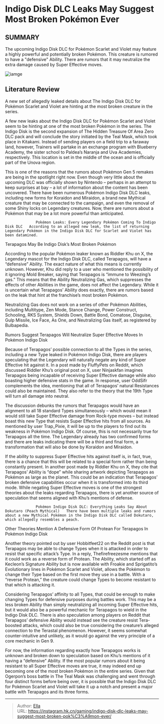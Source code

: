 # Indigo Disk DLC Leaks May Suggest Most Broken Pokémon Ever


## SUMMARY 



  The upcoming Indigo Disk DLC for Pokémon Scarlet and Violet may feature a highly powerful and potentially broken Pokémon.   This creature is rumored to have a &#34;defensive&#34; Ability.   There are rumors that it may neutralize the extra damage caused by Super Effective moves.  

![iamge](https://static1.srcdn.com/wordpress/wp-content/uploads/2023/12/pok-mon-indigo-disk-dlc-leaks-broken-terapagos-defensive-ability-rumors-1.jpg)

## Literature Review

A new set of allegedly leaked details about The Indigo Disk DLC for Pokémon Scarlet and Violet are hinting at the most broken creature in the series.




A few new leaks about the Indigo Disk DLC for Pokémon Scarlet and Violet seem to be hinting at one of the most broken Pokémon in the series. The Indigo Disk is the second expansion of The Hidden Treasure Of Area Zero DLC pack and will conclude the story initiated by the Teal Mask, which took place in Kitakami. Instead of sending players on a field trip to a faraway land, however, Trainers will partake in an exchange program with Blueberry Academy, the sister school to Paldea’s Naranja and Uva Academies, respectively. This location is set in the middle of the ocean and is officially part of the Unova region.




This is one of the reasons that the rumors about Pokémon Gen 5 remakes are being in the spotlight right now. Even though very little about the upcoming DLC was officially shown by Nintendo – perhaps in an attempt to keep surprises at bay – a lot of information about the content has been uncovered. There have been numerous Pokémon Indigo Disk DLC leaks, including new forms for Koraidon and Miraidon, a brand new Mythical creature that may be connected to the campaign, and even the removal of some Shiny locks on Legendary creatures. Now, there are rumors about a Pokémon that may be a lot more powerful than anticipated.

                  Pokémon Leaks: Every Legendary Pokémon Coming To Indigo Disk DLC   According to an alleged new leak, the list of returning Legendary Pokémon in the Indigo Disk DLC for Scarlet and Violet has been datamined.   


 Terapagos May Be Indigo Disk’s Most Broken Pokémon 
          




According to the popular Pokémon leaker known as Riddler Khu on X, the Legendary mascot for the Indigo Disk DLC, called Terapagos, will have a “defensive” Ability. The exact nature of what this means is currently unknown. However, Khu did reply to a user who mentioned the possibility of it ignoring Mold Breaker, saying that Terapagos is “immune to Weezing’s gas.” This means that the Ability Neutralizing Gas, which suppresses the effects of other Abilities in the game, does not affect the Legendary. While it is uncertain what Terapagos’ Ability does exactly, there are rumors based on the leak that hint at the franchise’s most broken Pokémon.



Neutralizing Gas does not work on a series of other Pokémon Abilities, including Multitype, Zen Mode, Stance Change, Power Construct, Schooling, RKS System, Shields Down, Battle Bond, Comatose, Disguise, Gulp Missile, Ice Face, As One, and Neutralizing Gas itself, as registered by Bulbapedia.






 Rumors Suggest Terapagos Will Neutralize Super Effective Moves In Pokémon Indigo Disk 
         




Because of Terapagos’ possible connection to all the Types in the series, including a new Type leaked in Pokémon Indigo Disk, there are players speculating that the Legendary will naturally negate any kind of Super Effective hit against it. In a post made by FluffyPets on Reddit, which discussed Riddler Khu’s original post on X, user Ninjaskfan imagines Terapagos being incapable of receiving Super Effective damage while also boasting higher defensive stats in the game. In response, user OddSifr complements the idea, mentioning that all of Terapagos’ natural Resistances could also be maintained. They also refer to the theory that the 19th Type will turn all damage into neutral.

The discussion debunks the rumors that Terapagos would have an alignment to all 18 standard Types simultaneously – which would mean it would still take Super Effective damage from Rock-type moves – but instead boast this new Type that resists Super Effective hits from all sources. As mentioned by user Trap_Pixie, it will be up to the players to find out its weakness in Pokémon Indigo Disk. Of course, this is not necessarily true for Terapagos all the time. The Legendary already has two confirmed forms and there are leaks indicating there will be a third and final form, a transformation that will also be done by Koraidon and Miraidon.




If the ability to suppress Super Effective hits against itself is, in fact, true, there is a chance that this will be related to a special form rather than being constantly present. In another post made by Riddler Khu on X, they cite that Terapagos’ Ability is “dope” while sharing artwork depicting Terapagos as Pokémon as large as the planet. This could be an indication that Terapagos’ broken defensive capabilities occur when it is transformed into its third mode. While negating Super Effective moves is one of the strongest theories about the leaks regarding Terapagos, there is yet another source of speculation that seems aligned with Khu’s mentions of defense.

                  Pokémon Indigo Disk DLC: Everything Leaks Say About Dokutaro (Peach Mythical)   There have been multiple leaks and rumors about a new Mythical Pokémon in the Indigo Disk DLC called Dokutaro, which allegedly resembles a peach.   



 Other Theories Mention A Defensive Form Of Protean For Terapagos In Pokémon Indigo Disk 
          




Another theory pointed out by user Hobbitfeet22 on the Reddit post is that Terapagos may be able to change Types when it is attacked in order to resist that specific attack’s Type. In a reply, Thefirefreezesme mentions that it could work as a reverse form of Protean. The Ability, which started off as Kecleon’s Signature Ability but is now available with Froakie and Sprigatito’s Evolutionary lines in Pokémon Scarlet and Violet, allows the Pokémon to change their Type based on the first move they use in a battle. With a “reverse Protean,” the creature could change Types to become resistant to that which is attacking it.

Considering Terapagos’ affinity to all Types, that could be enough to make changing Types for defensive purposes during battles work. This may be a less broken Ability than simply neutralizing all incoming Super Effective hits, but it would also be a powerful mechanic for Terapagos to wield in the Indigo Disk DLC. There is also speculation among players on Reddit that Terapagos’ defensive Ability would instead see the creature resist Tera-boosted attacks, which could also be true considering the creature’s alleged connection to the Terastal phenomenon. However, it seems somewhat counter-intuitive and unlikely, as it would go against the very principle of a core mechanic in Gen 9.




For now, the information regarding exactly how Terapagos works is unknown and broken down to speculation based on Khu’s mentions of it having a “defensive” Ability. If the most popular rumors about it being resistant to all Super Effective moves are true, it may indeed end up becoming one of the most broken Pokémon in the entire series. Given that Ogerpon’s boss battle in The Teal Mask was challenging and went through four distinct forms before being over, it is possible that the Indigo Disk DLC for Pokémon Scarlet and Violet will take it up a notch and present a major battle with Terapagos and its three forms.



---

> Author: [Ella](https://instagram.hk.cn/)  
> URL: https://instagram.hk.cn/gaming/indigo-disk-dlc-leaks-may-suggest-most-broken-pok%C3%A9mon-ever/  

